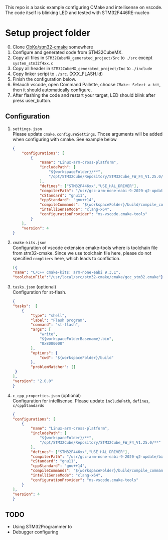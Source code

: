 This repo is a basic example configuring CMake and intellisense on vscode. The code itself is blinking LED and tested with STM32F446RE-nucleo

# Setup project folder  
0. Clone [ObKo/stm32-cmake](https://github.com/ObKo/stm32-cmake.git) somewhere
1. Configure and generated code from STM32CubeMX.
2. Copy all files in `STM32CubeMX_generated_project/Src` to `./src` except `system_stm32f4xx.c`
3. Copy all header in `STM32CubeMX_generated_project/Inc` to `./include`
4. Copy linker script to `./src`. (XXX_FLASH.ld)
5. Finish the configuration below.
6. Relauch vscode, open Command Pallette, choose `CMake: Select a kit`, then it should automatically configure.
7. After flashing the code and restart your target, LED should blink after press user_button.

## Configuration
1. `settings.json`    
    Please update `cmake.configureSettings`. Those arguments will be added when configuring with cmake. See example below
    ```json
    {
        "configurations": [
            {
                "name": "Linux-arm-cross-platform",
                "includePath": [
                    "${workspaceFolder}/**",
                    "/opt/STM32Cube/Repository/STM32Cube_FW_F4_V1.25.0/**"
                ],
                "defines": ["STM32F446xx","USE_HAL_DRIVER"],
                "compilerPath": "/usr/gcc-arm-none-eabi-9-2020-q2-update/bin/arm-none-eabi-g++",
                "cStandard": "gnu11",
                "cppStandard": "gnu++14",
                "compileCommands": "${workspaceFolder}/build/compile_commands.json",
                "intelliSenseMode": "clang-x64",
                "configurationProvider": "ms-vscode.cmake-tools"
            }
        ],
        "version": 4
    }
    ```
2. `cmake-kits.json`  
    Configuration of vscode extension cmake-tools where is toolchain file from stm32-cmake. Since we use toolchain file here, please do not specified `compliers` here, which leads to confliction.  
    ```json  
    [{
    "name": "C/C++ cmake-kits: arm-none-eabi 9.3.1",
    "toolchainFile":"/usr/local/src/stm32-cmake/cmake/gcc_stm32.cmake"}]  
    ```   
    
3. `tasks.json` (optional)  
    Configuration for st-flash.  
    ```json  
    {
    "tasks":  [       
        {
            "type": "shell",
            "label": "Flash program",
            "command": "st-flash",
            "args": [
                "write",
                "${workspaceFolderBasename}.bin",
                "0x8000000"
            ],
            "options": {
                "cwd": "${workspaceFolder}/build"
            },
            "problemMatcher": []
     }
    ],
    "version": "2.0.0"
    }
    ```  

4. `c_cpp_properties.json` (optional)  
    Configuration for intellisense. Please update `includePath`, `defines`, `c/cppStandards`  
    ```json
    {
    "configurations": [
        {
            "name": "Linux-arm-cross-platform",
            "includePath": [
                "${workspaceFolder}/**",
                "/opt/STM32Cube/Repository/STM32Cube_FW_F4_V1.25.0/**"
            ],
            "defines": ["STM32F446xx","USE_HAL_DRIVER"],
            "compilerPath": "/usr/gcc-arm-none-eabi-9-2020-q2-update/bin/arm-none-eabi-g++",
            "cStandard": "gnu11",
            "cppStandard": "gnu++14",
            "compileCommands": "${workspaceFolder}/build/compile_commands.json",
            "intelliSenseMode": "clang-x64",
            "configurationProvider": "ms-vscode.cmake-tools"
        }
    ],
    "version": 4
    }
    ```

## TODO
- Using STM32Programmer to 
- Debugger configuring
